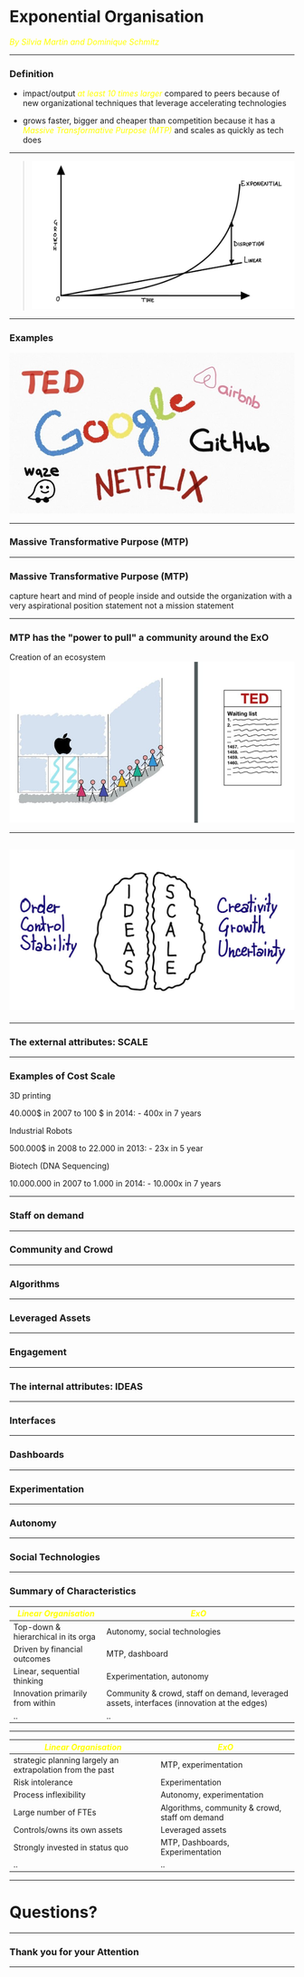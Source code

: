 # Exponential Organisation

<span style="color:yellow">_By Silvia Martin and Dominique Schmitz_</span>

---
### Definition
* impact/output <span style="color:yellow">_at least 10 times larger_</span> compared to peers because of new organizational techniques that leverage accelerating technologies

* grows faster, bigger and cheaper than competition because it has a  <span style="color:yellow">_Massive Transformative Purpose (MTP)_</span> and scales as quickly as tech does

---

> ![Exponential development](IMG_0777.jpg)

---

### Examples

![Examples](MicrosoftTeams-image2.jpg)

---

### Massive Transformative Purpose (MTP)

---

### Massive Transformative Purpose (MTP)

capture heart and mind of people inside and outside the organization with a very aspirational position statement
not a mission statement

---

### MTP has the "power to pull" a community around the ExO

Creation of an ecosystem
![Examples 2 ](IMG_077723.jpg)


---

## ![Brain](IMG_0772.jpg)

---

### The external attributes: SCALE

---

### Examples of Cost Scale

3D printing

40.000\$ in 2007 to 100 \$ in 2014: - 400x in 7 years

Industrial Robots

500.000$ in 2008 to 22.000 in 2013: - 23x in 5 year

Biotech (DNA Sequencing)

10.000.000 in 2007 to 1.000 in 2014: - 10.000x in 7 years

---

### Staff on demand

---

### Community and Crowd

---

### Algorithms

---

### Leveraged Assets

---

### Engagement

---

### The internal attributes: IDEAS

---

### Interfaces

---

### Dashboards

---

### Experimentation

---

### Autonomy

---

### Social Technologies

---
### Summary of Characteristics 

| <span style="color:yellow">_Linear Organisation_</span>| <span style="color:yellow">_ExO_</span>| 
| ------------- |-------------| 
| Top-down & hierarchical in its orga | Autonomy, social technologies | 
| Driven by financial outcomes | MTP, dashboard |   
| Linear, sequential thinking | Experimentation, autonomy|
| Innovation primarily from within | Community & crowd, staff on demand, leveraged assets, interfaces (innovation at the edges) |
| .. | .. | 

---
| <span style="color:yellow">_Linear Organisation_</span>| <span style="color:yellow">_ExO_</span>| 
| ------------- |-------------| 
| strategic planning largely an extrapolation from the past | MTP, experimentation |
|Risk intolerance | Experimentation |
| Process inflexibility | Autonomy, experimentation |
| Large number of FTEs | Algorithms, community & crowd, staff om demand |
| Controls/owns its own assets | Leveraged assets |
| Strongly invested in status quo | MTP, Dashboards, Experimentation |
| .. | .. | 

---

# Questions?

---

### Thank you for your Attention

---
